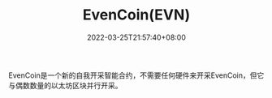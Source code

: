 ﻿---
weight: 
title: "EvenCoin(EVN)"
description: "EvenCoin是一个新的自我开采智能合约，不需要任何硬件来开采EvenCoin，但它与偶数数量的以太坊区块并行开采"
date: 2022-03-25T21:57:40+08:00
lastmod: 2022-03-25T16:45:40+08:00
draft: false
authors: ["Metabd"]
featuredImage: "evencoinevn.webp"
link: ""
tags: ["数字代币","EvenCoin(EVN)"]
categories: ["navigation"]
navigation: ["数字代币"]
lightgallery: true
toc: true
pinned: false
recommend: false
recommend1: false
---
EvenCoin是一个新的自我开采智能合约，不需要任何硬件来开采EvenCoin，但它与偶数数量的以太坊区块并行开采。

